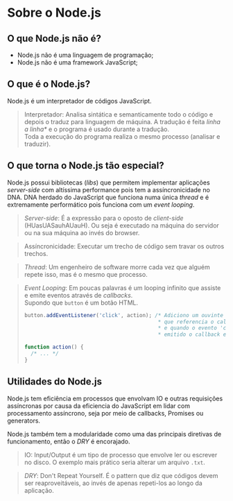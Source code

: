 # Sobre o Node.js

## O que Node.js não é?

- Node.js não é uma linguagem de programação;
- Node.js não é uma framework JavaScript;

## O que é o Node.js?

Node.js é um interpretador de códigos JavaScript.

> Interpretador: Analisa sintática e semanticamente todo o código e depois o
> traduz para linguagem de máquina. A tradução é feita _linha a linha*_ e o
> programa é usado durante a tradução.<br />
> Toda a execução do programa realiza o mesmo processo (analisar e traduzir).

## O que torna o Node.js tão especial?

Node.js possui bibliotecas (_libs_) que permitem implementar aplicações
_server-side_ com altíssima performance pois tem a assíncronicidade no DNA. DNA
herdado do JavaScript que funciona numa única _thread_ e é extremamente
performático pois funciona com um _event looping_.

> _Server-side_: É a expressão para o oposto de _client-side_ (HUasUASauhAUauH).
> Ou seja é executado na máquina do servidor ou na sua máquina ao invés do
> browser.

> Assíncronicidade: Executar um trecho de código sem travar os outros trechos.

> _Thread_: Um engenheiro de software morre cada vez que alguém repete isso, mas
> é o mesmo que processo.

> _Event Looping_: Em poucas palavras é um looping infinito que assiste e
> emite eventos através de _callbacks_.<br />
> Supondo que `button` é um botão HTML.
> ```js
> button.addEventListener('click', action); /* Adiciono um ouvinte no looping
>                                            * que referencia o callback action
>                                            * e quando o evento 'click' é
>                                            * emitido o callback executado. */
>
> function action() {
>   /* ... */
> }
> ```

## Utilidades do Node.js

Node.js tem eficiência em processos que envolvam IO e outras requisições
assíncronas por causa da eficiencia do JavaScript em lidar com processamento
assíncrono, seja por meio de callbacks, Promises ou generators.

Node.js também tem a modularidade como uma das principais diretivas de
funcionamento, então o _DRY_ é encorajado.

> IO: Input/Output é um tipo de processo que envolve ler ou escrever no disco.
> O exemplo mais prático seria alterar um arquivo `.txt`.

> _DRY_: Don't Repeat Yourself. É o pattern que diz que códigos devem ser
> reaproveitáveis, ao invés de apenas repeti-los ao longo da aplicação.
